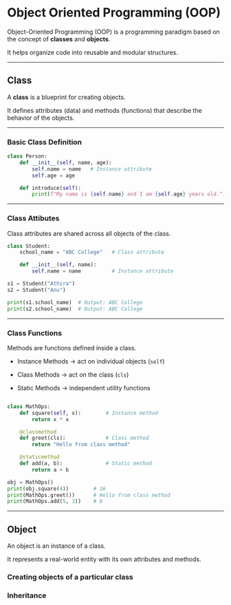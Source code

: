 # Object Oriented Programming (OOP)

Object-Oriented Programming (OOP) is a programming paradigm based on the concept of **classes** and **objects**.  

It helps organize code into reusable and modular structures.

---

## Class

A **class** is a blueprint for creating objects.

It defines attributes (data) and methods (functions) that describe the behavior of the objects.

---

### Basic Class Definition

```python
class Person:
    def __init__(self, name, age):
        self.name = name   # Instance attribute
        self.age = age

    def introduce(self):
        print(f"My name is {self.name} and I am {self.age} years old.")

```
---

### Class Attibutes

Class attributes are shared across all objects of the class.

```python
class Student:
    school_name = "ABC College"   # Class attribute

    def __init__(self, name):
        self.name = name          # Instance attribute

s1 = Student("Athira")
s2 = Student("Anu")

print(s1.school_name)  # Output: ABC College
print(s2.school_name)  # Output: ABC College

```

---

### Class Functions

Methods are functions defined inside a class.

- Instance Methods → act on individual objects (`self`)

- Class Methods → act on the class (`cls`)

- Static Methods → independent utility functions

```python

class MathOps:
    def square(self, x):        # Instance method
        return x * x

    @classmethod
    def greet(cls):             # Class method
        return "Hello from class method"

    @staticmethod
    def add(a, b):              # Static method
        return a + b

obj = MathOps()
print(obj.square(4))        # 16
print(MathOps.greet())      # Hello from class method
print(MathOps.add(5, 3))    # 8

```
---

## Object

An object is an instance of a class.

It represents a real-world entity with its own attributes and methods.

### Creating objects of a particular class

### Inheritance

